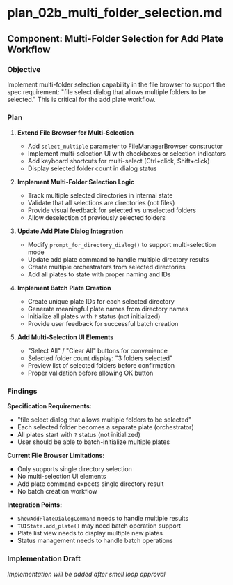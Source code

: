 # plan_02b_multi_folder_selection.md
## Component: Multi-Folder Selection for Add Plate Workflow

### Objective
Implement multi-folder selection capability in the file browser to support the spec requirement: "file select dialog that allows multiple folders to be selected." This is critical for the add plate workflow.

### Plan
1. **Extend File Browser for Multi-Selection**
   - Add `select_multiple` parameter to FileManagerBrowser constructor
   - Implement multi-selection UI with checkboxes or selection indicators
   - Add keyboard shortcuts for multi-select (Ctrl+click, Shift+click)
   - Display selected folder count in dialog status

2. **Implement Multi-Folder Selection Logic**
   - Track multiple selected directories in internal state
   - Validate that all selections are directories (not files)
   - Provide visual feedback for selected vs unselected folders
   - Allow deselection of previously selected folders

3. **Update Add Plate Dialog Integration**
   - Modify `prompt_for_directory_dialog()` to support multi-selection mode
   - Update add plate command to handle multiple directory results
   - Create multiple orchestrators from selected directories
   - Add all plates to state with proper naming and IDs

4. **Implement Batch Plate Creation**
   - Create unique plate IDs for each selected directory
   - Generate meaningful plate names from directory names
   - Initialize all plates with `?` status (not initialized)
   - Provide user feedback for successful batch creation

5. **Add Multi-Selection UI Elements**
   - "Select All" / "Clear All" buttons for convenience
   - Selected folder count display: "3 folders selected"
   - Preview list of selected folders before confirmation
   - Proper validation before allowing OK button

### Findings
**Specification Requirements:**
- "file select dialog that allows multiple folders to be selected"
- Each selected folder becomes a separate plate (orchestrator)
- All plates start with `?` status (not initialized)
- User should be able to batch-initialize multiple plates

**Current File Browser Limitations:**
- Only supports single directory selection
- No multi-selection UI elements
- Add plate command expects single directory result
- No batch creation workflow

**Integration Points:**
- `ShowAddPlateDialogCommand` needs to handle multiple results
- `TUIState.add_plate()` may need batch operation support
- Plate list view needs to display multiple new plates
- Status management needs to handle batch operations

### Implementation Draft
*Implementation will be added after smell loop approval*
